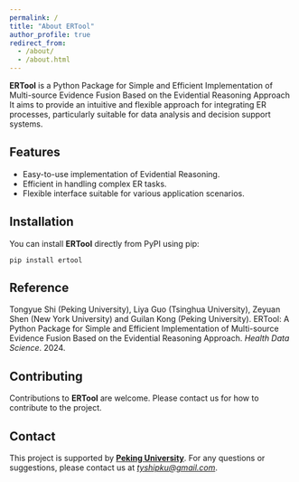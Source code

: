 ```yaml
---
permalink: /
title: "About ERTool"
author_profile: true
redirect_from: 
  - /about/
  - /about.html
---
```

**ERTool** is a Python Package for Simple and Efficient Implementation of Multi-source Evidence Fusion Based on the Evidential Reasoning Approach It aims to provide an intuitive and flexible approach for integrating ER processes, particularly suitable for data analysis and decision support systems.

## Features

- Easy-to-use implementation of Evidential Reasoning.
- Efficient in handling complex ER tasks.
- Flexible interface suitable for various application scenarios.

## Installation

You can install **ERTool** directly from PyPI using pip:

```
pip install ertool
```

## Reference
Tongyue Shi (Peking University), Liya Guo (Tsinghua University), Zeyuan Shen (New York University) and Guilan Kong (Peking University). ERTool: A Python Package for Simple and Efficient Implementation of Multi-source Evidence Fusion Based on the Evidential Reasoning Approach. *Health Data Science*. 2024.

## Contributing
Contributions to **ERTool** are welcome. Please contact us for how to contribute to the project.

## Contact
This project is supported by **[Peking University](https://english.pku.edu.cn/)**. For any questions or suggestions, please contact us at *tyshipku@gmail.com*.